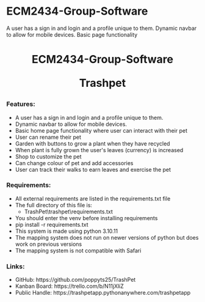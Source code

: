 # ECM2434-Group-Software
A user has a sign in and login and a profile unique to them.
Dynamic navbar to allow for mobile devices.
Basic page functionality
<div align="center">
<h1 >ECM2434-Group-Software<p>Trashpet </h1>
</div>
<h3> Features:</h3>
<ul>
<li>A user has a sign in and login and a profile unique to them.
<li>Dynamic navbar to allow for mobile devices.
<li>Basic home page functionality where user can interact with their pet
<li>User can rename their pet
<li>Garden with buttons to grow a plant when they have recycled
<li>When plant is fully grown the user's leaves (currency) is increased
<li>Shop to customize the pet
<li>Can change colour of pet and add accessories
<li>User can track their walks to earn leaves and exercise the pet
</ul>
<h3> Requirements:</h3>
<ul>
  <li> All external requirements are listed in the requirements.txt file</li>
  <li>The full directory of this file is:
  <ul><li>TrashPet\trashpet\requirements.txt</li></ul>
  </li>
  <li>You should enter the venv before installing requirements</li>
  <li>pip install -r requirements.txt</li>
  <li>This system is made using python 3.10.11</li>
  <li> The mapping system does not run on newer versions of python but does work on previous versions</li>
  <li> The mapping system is not compatible with Safari</li>
</ul>
<h3> Links:</h3>
<ul>
<li>GitHub: https://github.com/poppyts25/TrashPet
<li>Kanban Board: https://trello.com/b/N11jXliZ 
<li>Public Handle: https://trashpetapp.pythonanywhere.com/trashpetapp</li>
</ul>

